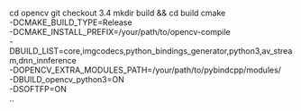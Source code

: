 cd opencv
git checkout 3.4
mkdir build && cd build
cmake \
-DCMAKE_BUILD_TYPE=Release \
-DCMAKE_INSTALL_PREFIX=/your/path/to/opencv-compile \
-DBUILD_LIST=core,imgcodecs,python_bindings_generator,python3,av_stream,dnn_innference \
-DOPENCV_EXTRA_MODULES_PATH=/your/path/to/pybindcpp/modules/  \
-DBUILD_opencv_python3=ON \
-DSOFTFP=ON \
..